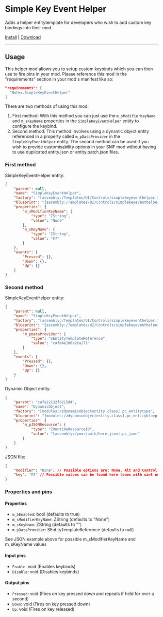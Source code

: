 # Simple Key Event Helper

Adds a helper entitytemplate for developers who wish to add custom key bindings into their mod.

[Install](https://hitman-resources.netlify.app/smf-install-link/https://github.com/Notexe/h3-simple-key-event-helper/releases/latest/download/mod.framework.zip) | [Download](https://github.com/Notexe/h3-simple-key-event-helper/releases/latest/download/mod.framework.zip)

---

## Usage

This helper mod allows you to setup custom keybinds which you can then use to fire pins in your mod. Please reference this mod in the "requirements" section in your mod's manifest like so:

```json
"requirements": [
  "Notex.SimpleKeyEventHelper"
]
```

There are two methods of using this mod:

1. First method: With this method you can just use the `m_sModifierKeyName` and `m_sKeyName` properties in the `SimpleKeyEventHelper` entity to configure the keybind.
2. Second method: This method involves using a dynamic object entity referenced in a property called `m_pDataProvider` in the `SimpleKeyEventHelper` entity. The second method can be used if you wish to provide customisability options in your SMF mod without having to use duplicated entity.json or entity.patch.json files.

### First method

SimpleKeyEventHelper entity:

```json
{
	"parent": null,
	"name": "SimpleKeyEventHelper",
	"factory": "[assembly:/Templates/UI/Controls/simplekeyeventhelper.template?/SimpleKeyEventHelper.entitytemplate].pc_entitytype",
	"blueprint": "[assembly:/Templates/UI/Controls/simplekeyeventhelper.template?/SimpleKeyEventHelper.entitytemplate].pc_entityblueprint",
	"properties": {
		"m_sModifierKeyName": {
			"type": "ZString",
			"value": "None"
		},
		"m_sKeyName": {
			"type": "ZString",
			"value": "F7"
		}
	},
	"events": {
		"Pressed": {},
		"Down": {},
		"Up": {}
	}
}
```

### Second method

SimpleKeyEventHelper entity:

```json
{
	"parent": null,
	"name": "SimpleKeyEventHelper",
	"factory": "[assembly:/Templates/UI/Controls/simplekeyeventhelper.template?/SimpleKeyEventHelper.entitytemplate].pc_entitytype",
	"blueprint": "[assembly:/Templates/UI/Controls/simplekeyeventhelper.template?/SimpleKeyEventHelper.entitytemplate].pc_entityblueprint",
	"properties": {
		"m_pDataProvider": {
			"type": "SEntityTemplateReference",
			"value": "cafe4e160a2ca171"
		}
	},
	"events": {
		"Pressed": {},
		"Down": {},
		"Up": {}
	}
}
```

Dynamic Object entity:

```json
{
	"parent": "cafe22132fb215d4",
	"name": "DynamicObject",
	"factory": "[modules:/zdynamicobjectentity.class].pc_entitytype",
	"blueprint": "[modules:/zdynamicobjectentity.class].pc_entityblueprint",
	"properties": {
		"m_pJSONResource": {
			"type": "ZRuntimeResourceID",
			"value": "[assembly:/your/path/here.json].pc_json"
		}
	}
}
```

JSON file:

```json
{
	"modifier": "None", // Possible options are: None, Alt and Control
	"key": "F2" // Possible values can be found here (ones with uint not string. "Example: F2 : uint = 113"): https://help.adobe.com/en_US/FlashPlatform/reference/actionscript/3/flash/ui/Keyboard.html
}
```

### Properties and pins

#### Properties

-   `m_bEnabled`: bool (defaults to true)
-   `m_sModifierKeyName`: ZString (defaults to "None")
-   `m_sKeyName`: ZString (defaults to "")
-   `m_pDataProvider`: SEntityTemplateReference (defaults to null)

See JSON example above for possible m_sModifierKeyName and m_sKeyName values

#### Input pins

-   `Enable`: void (Enables keybinds)
-   `Disable`: void (Disables keybinds)

#### Output pins

-   `Pressed`: void (Fires on key pressed down and repeats if held for over a second)
-   `Down`: void (Fires on key pressed down)
-   `Up`: void (Fires on key released)
